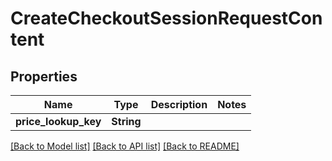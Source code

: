 # CreateCheckoutSessionRequestContent

## Properties

Name | Type | Description | Notes
------------ | ------------- | ------------- | -------------
**price_lookup_key** | **String** |  | 

[[Back to Model list]](../README.md#documentation-for-models) [[Back to API list]](../README.md#documentation-for-api-endpoints) [[Back to README]](../README.md)


